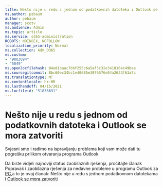 ```yaml
---
title: Nešto nije u redu s jednom od podatkovnih datoteka i Outlook se mora zatvoriti
ms.author: pebaum
author: pebaum
manager: scotv
ms.audience: Admin
ms.topic: article
ms.service: o365-administration
ROBOTS: NOINDEX, NOFOLLOW
localization_priority: Normal
ms.collection: Adm_O365
ms.custom:
- "9003094"
- "5849"
ms.openlocfilehash: 84e81baac7bbf255c6a5af5c32e3418164c49bae
ms.sourcegitcommit: 8bc60ec34bc1e40685e3976576e04a2623f63a7c
ms.translationtype: MT
ms.contentlocale: hr-HR
ms.lasthandoff: 04/15/2021
ms.locfileid: "51836631"
---
```

# <a name="something-is-wrong-with-one-of-your-data-files-and-outlook-needs-to-close"></a>Nešto nije u redu s jednom od podatkovnih datoteka i Outlook se mora zatvoriti

Svjesni smo i radimo na ispravljanju problema koji vam može dati tu pogrešku prilikom otvaranja programa Outlook

Da biste vidjeli najnoviji status zaobilaznih rješenja, pročitajte članak Popravak i zaobilazna rješenja za nedavne probleme u programu Outlook za  [PC,](https://support.microsoft.com/office/ecf61305-f84f-4e13-bb73-95a214ac1230)a to je ovaj članak: Nešto nije u redu s jednom podatkovnom datotekama i [Outlook se mora zatvoriti](https://support.microsoft.com/office/a3b59934-2446-4f2a-bd25-58f88188b9b2)
